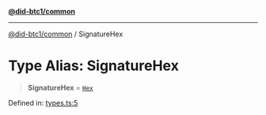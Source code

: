 [**@did-btc1/common**](../README.md)

***

[@did-btc1/common](../globals.md) / SignatureHex

# Type Alias: SignatureHex

> **SignatureHex** = [`Hex`](Hex.md)

Defined in: [types.ts:5](https://github.com/dcdpr/did-btc1-js/blob/4ab6f9915d95beed9bc633644c9db1539395f512/packages/common/src/types.ts#L5)
